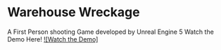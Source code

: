 # Warehouse Wreckage
A First Person shooting Game developed by Unreal Engine 5
Watch the Demo Here!
[![Watch the Demo]](https://www.youtube.com/watch?v=9YZNaVm__bo)